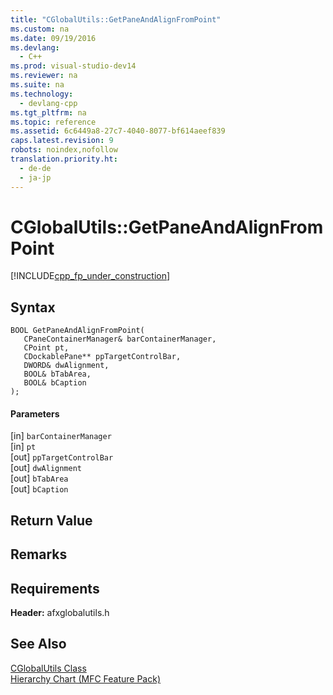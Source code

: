 ```yaml
---
title: "CGlobalUtils::GetPaneAndAlignFromPoint"
ms.custom: na
ms.date: 09/19/2016
ms.devlang: 
  - C++
ms.prod: visual-studio-dev14
ms.reviewer: na
ms.suite: na
ms.technology: 
  - devlang-cpp
ms.tgt_pltfrm: na
ms.topic: reference
ms.assetid: 6c6449a8-27c7-4040-8077-bf614aeef839
caps.latest.revision: 9
robots: noindex,nofollow
translation.priority.ht: 
  - de-de
  - ja-jp
---
```

# CGlobalUtils::GetPaneAndAlignFromPoint
[!INCLUDE[cpp_fp_under_construction](../vs140/includes/cpp_fp_under_construction_md.md)]  
  
## Syntax  
  
```  
BOOL GetPaneAndAlignFromPoint(  
   CPaneContainerManager& barContainerManager,  
   CPoint pt,  
   CDockablePane** ppTargetControlBar,  
   DWORD& dwAlignment,  
   BOOL& bTabArea,  
   BOOL& bCaption  
);  
```  
  
#### Parameters  
 [in] `barContainerManager`  
  [in] `pt`  
  [out] `ppTargetControlBar`  
  [out] `dwAlignment`  
  [out] `bTabArea`  
  [out] `bCaption`  
  
## Return Value  
  
## Remarks  
  
## Requirements  
 **Header:** afxglobalutils.h  
  
## See Also  
 [CGlobalUtils Class](../vs140/CGlobalUtils-Class.md)   
 [Hierarchy Chart (MFC Feature Pack)](../vs140/Hierarchy-Chart.md)